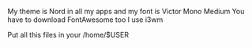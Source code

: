 My theme is Nord in all my apps and my font is Victor Mono Medium
You have to download FontAwesome too
I use i3wm


Put all this files in your /home/$USER
